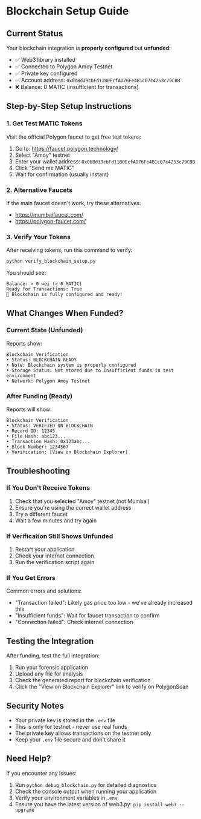 # Blockchain Setup Guide

## Current Status
Your blockchain integration is **properly configured** but **unfunded**:
- ✅ Web3 library installed
- ✅ Connected to Polygon Amoy Testnet
- ✅ Private key configured
- ✅ Account address: `0x0bBd39cbFd1180EcfAD76Fe4B1c07c4253c79CBB`
- ❌ Balance: 0 MATIC (insufficient for transactions)

## Step-by-Step Setup Instructions

### 1. Get Test MATIC Tokens
Visit the official Polygon faucet to get free test tokens:

1. Go to: https://faucet.polygon.technology/
2. Select "Amoy" testnet
3. Enter your wallet address: `0x0bBd39cbFd1180EcfAD76Fe4B1c07c4253c79CBB`
4. Click "Send me MATIC"
5. Wait for confirmation (usually instant)

### 2. Alternative Faucets
If the main faucet doesn't work, try these alternatives:
- https://mumbaifaucet.com/
- https://polygon-faucet.com/

### 3. Verify Your Tokens
After receiving tokens, run this command to verify:

```bash
python verify_blockchain_setup.py
```

You should see:
```
Balance: > 0 wei (> 0 MATIC)
Ready for Transactions: True
🎉 Blockchain is fully configured and ready!
```

## What Changes When Funded?

### Current State (Unfunded)
Reports show:
```
Blockchain Verification
• Status: BLOCKCHAIN READY
• Note: Blockchain system is properly configured
• Storage Status: Not stored due to Insufficient funds in test environment
• Network: Polygon Amoy Testnet
```

### After Funding (Ready)
Reports will show:
```
Blockchain Verification
• Status: VERIFIED ON BLOCKCHAIN
• Record ID: 12345
• File Hash: abc123...
• Transaction Hash: 0x123abc...
• Block Number: 1234567
• Verification: [View on Blockchain Explorer]
```

## Troubleshooting

### If You Don't Receive Tokens
1. Check that you selected "Amoy" testnet (not Mumbai)
2. Ensure you're using the correct wallet address
3. Try a different faucet
4. Wait a few minutes and try again

### If Verification Still Shows Unfunded
1. Restart your application
2. Check your internet connection
3. Run the verification script again

### If You Get Errors
Common errors and solutions:
- "Transaction failed": Likely gas price too low - we've already increased this
- "Insufficient funds": Wait for faucet transaction to confirm
- "Connection failed": Check internet connection

## Testing the Integration

After funding, test the full integration:
1. Run your forensic application
2. Upload any file for analysis
3. Check the generated report for blockchain verification
4. Click the "View on Blockchain Explorer" link to verify on PolygonScan

## Security Notes

- Your private key is stored in the `.env` file
- This is only for testnet - never use real funds
- The private key allows transactions on the testnet only
- Keep your `.env` file secure and don't share it

## Need Help?

If you encounter any issues:
1. Run `python debug_blockchain.py` for detailed diagnostics
2. Check the console output when running your application
3. Verify your environment variables in `.env`
4. Ensure you have the latest version of web3.py: `pip install web3 --upgrade`